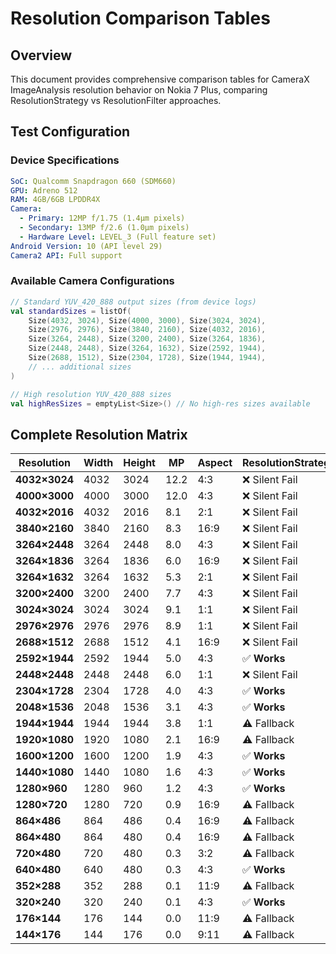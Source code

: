 # Resolution Comparison Tables

## Overview
This document provides comprehensive comparison tables for CameraX ImageAnalysis resolution behavior on Nokia 7 Plus, comparing ResolutionStrategy vs ResolutionFilter approaches.

## Test Configuration
### Device Specifications
```yaml
SoC: Qualcomm Snapdragon 660 (SDM660)
GPU: Adreno 512
RAM: 4GB/6GB LPDDR4X
Camera:
  - Primary: 12MP f/1.75 (1.4μm pixels)
  - Secondary: 13MP f/2.6 (1.0μm pixels)
  - Hardware Level: LEVEL_3 (Full feature set)
Android Version: 10 (API level 29)
Camera2 API: Full support
```

### Available Camera Configurations
```kotlin
// Standard YUV_420_888 output sizes (from device logs)
val standardSizes = listOf(
    Size(4032, 3024), Size(4000, 3000), Size(3024, 3024),
    Size(2976, 2976), Size(3840, 2160), Size(4032, 2016),
    Size(3264, 2448), Size(3200, 2400), Size(3264, 1836),
    Size(2448, 2448), Size(3264, 1632), Size(2592, 1944),
    Size(2688, 1512), Size(2304, 1728), Size(1944, 1944),
    // ... additional sizes
)

// High resolution YUV_420_888 sizes
val highResSizes = emptyList<Size>() // No high-res sizes available
```

## Complete Resolution Matrix

| Resolution | Width | Height | MP | Aspect | ResolutionStrategy | ResolutionFilter |
|------------|-------|--------|----|---------|--------------------|------------------|
| **4032×3024** | 4032 | 3024 | 12.2 | 4:3 | ❌ Silent Fail | ❌ Silent Fail |
| **4000×3000** | 4000 | 3000 | 12.0 | 4:3 | ❌ Silent Fail | ❌ Silent Fail |
| **4032×2016** | 4032 | 2016 | 8.1 | 2:1 | ❌ Silent Fail | ✅ **Works** |
| **3840×2160** | 3840 | 2160 | 8.3 | 16:9 | ❌ Silent Fail | ✅ **Works** |
| **3264×2448** | 3264 | 2448 | 8.0 | 4:3 | ❌ Silent Fail | ❌ Silent Fail |
| **3264×1836** | 3264 | 1836 | 6.0 | 16:9 | ❌ Silent Fail | ✅ **Works** |
| **3264×1632** | 3264 | 1632 | 5.3 | 2:1 | ❌ Silent Fail | ✅ **Works** |
| **3200×2400** | 3200 | 2400 | 7.7 | 4:3 | ❌ Silent Fail | ❌ Silent Fail |
| **3024×3024** | 3024 | 3024 | 9.1 | 1:1 | ❌ Silent Fail | ❌ Silent Fail |
| **2976×2976** | 2976 | 2976 | 8.9 | 1:1 | ❌ Silent Fail | ❌ Silent Fail |
| **2688×1512** | 2688 | 1512 | 4.1 | 16:9 | ❌ Silent Fail | ✅ **Works** |
| **2592×1944** | 2592 | 1944 | 5.0 | 4:3 | ✅ **Works** | ✅ **Works** |
| **2448×2448** | 2448 | 2448 | 6.0 | 1:1 | ❌ Silent Fail | ❌ Silent Fail |
| **2304×1728** | 2304 | 1728 | 4.0 | 4:3 | ✅ **Works** | ✅ **Works** |
| **2048×1536** | 2048 | 1536 | 3.1 | 4:3 | ✅ **Works** | ✅ **Works** |
| **1944×1944** | 1944 | 1944 | 3.8 | 1:1 | ⚠️ Fallback | ✅ **Works** |
| **1920×1080** | 1920 | 1080 | 2.1 | 16:9 | ⚠️ Fallback | ✅ **Works** |
| **1600×1200** | 1600 | 1200 | 1.9 | 4:3 | ✅ **Works** | ✅ **Works** |
| **1440×1080** | 1440 | 1080 | 1.6 | 4:3 | ✅ **Works** | ✅ **Works** |
| **1280×960** | 1280 | 960 | 1.2 | 4:3 | ✅ **Works** | ✅ **Works** |
| **1280×720** | 1280 | 720 | 0.9 | 16:9 | ⚠️ Fallback | ✅ **Works** |
| **864×486** | 864 | 486 | 0.4 | 16:9 | ⚠️ Fallback | ✅ **Works** |
| **864×480** | 864 | 480 | 0.4 | 16:9 | ⚠️ Fallback | ✅ **Works** |
| **720×480** | 720 | 480 | 0.3 | 3:2 | ⚠️ Fallback | ✅ **Works** |
| **640×480** | 640 | 480 | 0.3 | 4:3 | ✅ **Works** | ✅ **Works** |
| **352×288** | 352 | 288 | 0.1 | 11:9 | ⚠️ Fallback | ✅ **Works** |
| **320×240** | 320 | 240 | 0.1 | 4:3 | ✅ **Works** | ✅ **Works** |
| **176×144** | 176 | 144 | 0.0 | 11:9 | ⚠️ Fallback | ✅ **Works** |
| **144×176** | 144 | 176 | 0.0 | 9:11 | ⚠️ Fallback | ✅ **Works** |
